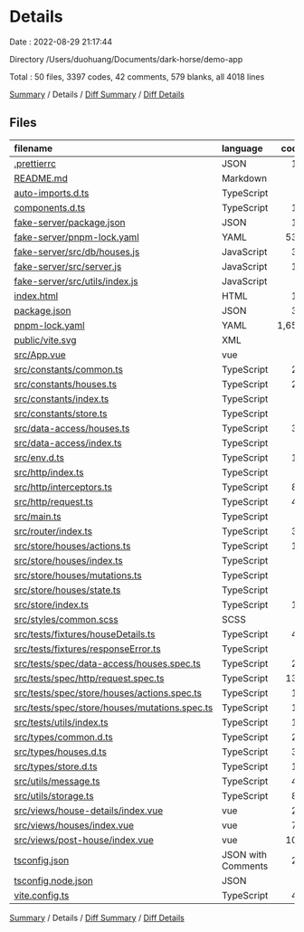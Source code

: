 # Details

Date : 2022-08-29 21:17:44

Directory /Users/duohuang/Documents/dark-horse/demo-app

Total : 50 files,  3397 codes, 42 comments, 579 blanks, all 4018 lines

[Summary](results.md) / Details / [Diff Summary](diff.md) / [Diff Details](diff-details.md)

## Files
| filename | language | code | comment | blank | total |
| :--- | :--- | ---: | ---: | ---: | ---: |
| [.prettierrc](/.prettierrc) | JSON | 15 | 0 | 1 | 16 |
| [README.md](/README.md) | Markdown | 9 | 0 | 8 | 17 |
| [auto-imports.d.ts](/auto-imports.d.ts) | TypeScript | 3 | 1 | 2 | 6 |
| [components.d.ts](/components.d.ts) | TypeScript | 18 | 3 | 3 | 24 |
| [fake-server/package.json](/fake-server/package.json) | JSON | 19 | 0 | 1 | 20 |
| [fake-server/pnpm-lock.yaml](/fake-server/pnpm-lock.yaml) | YAML | 534 | 0 | 94 | 628 |
| [fake-server/src/db/houses.js](/fake-server/src/db/houses.js) | JavaScript | 38 | 0 | 2 | 40 |
| [fake-server/src/server.js](/fake-server/src/server.js) | JavaScript | 18 | 13 | 7 | 38 |
| [fake-server/src/utils/index.js](/fake-server/src/utils/index.js) | JavaScript | 1 | 0 | 1 | 2 |
| [index.html](/index.html) | HTML | 13 | 0 | 1 | 14 |
| [package.json](/package.json) | JSON | 37 | 0 | 1 | 38 |
| [pnpm-lock.yaml](/pnpm-lock.yaml) | YAML | 1,658 | 0 | 268 | 1,926 |
| [public/vite.svg](/public/vite.svg) | XML | 1 | 0 | 0 | 1 |
| [src/App.vue](/src/App.vue) | vue | 7 | 0 | 3 | 10 |
| [src/constants/common.ts](/src/constants/common.ts) | TypeScript | 23 | 0 | 4 | 27 |
| [src/constants/houses.ts](/src/constants/houses.ts) | TypeScript | 20 | 0 | 4 | 24 |
| [src/constants/index.ts](/src/constants/index.ts) | TypeScript | 3 | 0 | 1 | 4 |
| [src/constants/store.ts](/src/constants/store.ts) | TypeScript | 6 | 0 | 2 | 8 |
| [src/data-access/houses.ts](/src/data-access/houses.ts) | TypeScript | 34 | 0 | 5 | 39 |
| [src/data-access/index.ts](/src/data-access/index.ts) | TypeScript | 1 | 0 | 1 | 2 |
| [src/env.d.ts](/src/env.d.ts) | TypeScript | 12 | 2 | 3 | 17 |
| [src/http/index.ts](/src/http/index.ts) | TypeScript | 1 | 0 | 1 | 2 |
| [src/http/interceptors.ts](/src/http/interceptors.ts) | TypeScript | 80 | 10 | 18 | 108 |
| [src/http/request.ts](/src/http/request.ts) | TypeScript | 42 | 2 | 8 | 52 |
| [src/main.ts](/src/main.ts) | TypeScript | 8 | 0 | 4 | 12 |
| [src/router/index.ts](/src/router/index.ts) | TypeScript | 30 | 0 | 5 | 35 |
| [src/store/houses/actions.ts](/src/store/houses/actions.ts) | TypeScript | 10 | 0 | 4 | 14 |
| [src/store/houses/index.ts](/src/store/houses/index.ts) | TypeScript | 3 | 0 | 1 | 4 |
| [src/store/houses/mutations.ts](/src/store/houses/mutations.ts) | TypeScript | 8 | 0 | 3 | 11 |
| [src/store/houses/state.ts](/src/store/houses/state.ts) | TypeScript | 4 | 0 | 2 | 6 |
| [src/store/index.ts](/src/store/index.ts) | TypeScript | 10 | 0 | 3 | 13 |
| [src/styles/common.scss](/src/styles/common.scss) | SCSS | 0 | 0 | 1 | 1 |
| [src/tests/fixtures/houseDetails.ts](/src/tests/fixtures/houseDetails.ts) | TypeScript | 42 | 0 | 3 | 45 |
| [src/tests/fixtures/responseError.ts](/src/tests/fixtures/responseError.ts) | TypeScript | 5 | 0 | 1 | 6 |
| [src/tests/spec/data-access/houses.spec.ts](/src/tests/spec/data-access/houses.spec.ts) | TypeScript | 29 | 0 | 5 | 34 |
| [src/tests/spec/http/request.spec.ts](/src/tests/spec/http/request.spec.ts) | TypeScript | 139 | 0 | 18 | 157 |
| [src/tests/spec/store/houses/actions.spec.ts](/src/tests/spec/store/houses/actions.spec.ts) | TypeScript | 17 | 0 | 7 | 24 |
| [src/tests/spec/store/houses/mutations.spec.ts](/src/tests/spec/store/houses/mutations.spec.ts) | TypeScript | 11 | 0 | 3 | 14 |
| [src/tests/utils/index.ts](/src/tests/utils/index.ts) | TypeScript | 12 | 0 | 2 | 14 |
| [src/types/common.d.ts](/src/types/common.d.ts) | TypeScript | 20 | 0 | 5 | 25 |
| [src/types/houses.d.ts](/src/types/houses.d.ts) | TypeScript | 35 | 0 | 3 | 38 |
| [src/types/store.d.ts](/src/types/store.d.ts) | TypeScript | 12 | 0 | 6 | 18 |
| [src/utils/message.ts](/src/utils/message.ts) | TypeScript | 42 | 0 | 8 | 50 |
| [src/utils/storage.ts](/src/utils/storage.ts) | TypeScript | 86 | 2 | 25 | 113 |
| [src/views/house-details/index.vue](/src/views/house-details/index.vue) | vue | 28 | 0 | 6 | 34 |
| [src/views/houses/index.vue](/src/views/houses/index.vue) | vue | 75 | 0 | 11 | 86 |
| [src/views/post-house/index.vue](/src/views/post-house/index.vue) | vue | 103 | 0 | 10 | 113 |
| [tsconfig.json](/tsconfig.json) | JSON with Comments | 20 | 3 | 1 | 24 |
| [tsconfig.node.json](/tsconfig.node.json) | JSON | 9 | 0 | 1 | 10 |
| [vite.config.ts](/vite.config.ts) | TypeScript | 46 | 6 | 2 | 54 |

[Summary](results.md) / Details / [Diff Summary](diff.md) / [Diff Details](diff-details.md)